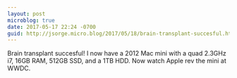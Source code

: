 ```yaml
---
layout: post
microblog: true
date: 2017-05-17 22:24 -0700
guid: http://jsorge.micro.blog/2017/05/18/brain-transplant-succesful.html
---
```

Brain transplant succesful! I now have a 2012 Mac mini with a quad 2.3GHz i7, 16GB  RAM, 512GB SSD, and a 1TB HDD. Now watch Apple rev the mini at WWDC.

